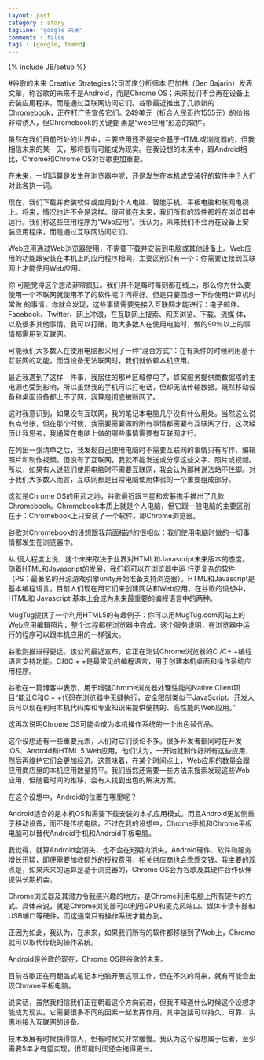 ```yaml
---
layout: post
category : story 
tagline: "google 未来"
comments : false
tags : [google, trend]
---
```

{% include JB/setup %}

#谷歌的未来
Creative Strategies公司首席分析师本·巴加林（Ben Bajarin）发表文章，称谷歌的未来不是Android，而是Chrome OS；未来我们不会再在设备上安装应用程序，而是通过互联网访问它们。谷歌最近推出了几款新的Chromebook，正在打广告宣传它们。249美元（折合人民币约1555元）的价格非常诱人，但Chromebook的关键要 素是“web应用”形态的软件。

虽然在我们目前所处的世界中，主要应用还不是完全基于HTML或浏览器的，但我相信未来的某一天，那将很有可能成为现实。在我设想的未来中，跟Android相比，Chrome和Chrome OS对谷歌更加重要。

在未来，一切运算是发生在浏览器中呢，还是发生在本机或安装好的软件中？人们对此各执一词。

现在，我们下载并安装软件或应用到个人电脑、智能手机、平板电脑和联网电视上。将来，情况也许不会是这样。很可能在未来，我们所有的软件都将在浏览器中运行。我们称这些应用程序为“Web应用”。我认为，未来我们不会再在设备上安装应用程序，而是通过互联网访问它们。

Web应用通过Web浏览器使用，不需要下载并安装到电脑或其他设备上。Web应用的功能跟安装在本机上的应用程序相同，主要区别只有一个：你需要连接到互联网上才能使用Web应用。

你 可能觉得这个想法非常疯狂。我们并不是每时每刻都在线上，那么你为什么要使用一个不联网就使用不了的软件呢？问得好。但是只要回想一下你使用计算机时常做 的事情，你就会发现，这些事情需要先接入互联网才能进行：电子邮件、Facebook、Twitter、网上冲浪，在互联网上搜索、网页浏览、下载、流媒 体，以及很多其他事情。我可以打赌，绝大多数人在使用电脑时，做的90％以上的事情都需用到互联网。

可能我们大多数人在使用电脑都采用了一种“混合方式”：在有条件的时候利用基于互联网的功能，而当设备无法联网时，我们就依赖本机应用。

最近我遇到了这样一件事，我居住的那片区域停电了，蜂窝服务提供商数据塔的主电源也受到影响，所以虽然我的手机可以打电话，但却无法传输数据。既然移动设备和桌面设备都上不了网，我算是彻底被断网了。

这时我意识到，如果没有互联网，我的笔记本电脑几乎没有什么用处。当然这么说有点夸张，但在那个时候，我需要需要做的所有事情都需要有互联网才行。这次经历让我思考，我通常在电脑上做的哪些事情需要有互联网才行。

在列出一张清单之后，我发现自己使用电脑时不需要互联网的事情只有写作、编辑照片和制作视频。但没有了互联网，我就不能发送或分享这些文字、照片或视频。
所以，如果有人说我们使用电脑时不需要互联网，我会认为那种说法站不住脚。对于我们大多数人而言，互联网都是日常电脑使用体验的一个重要组成部分。

这就是Chrome OS的用武之地，谷歌最近跟三星和宏碁携手推出了几款Chromebook。Chromebook本质上就是个人电脑，但它跟一般电脑的主要区别在于：Chromebook上只安装了一个软件，即Chrome浏览器。

谷歌对Chromebook的设想跟我前面描述的很相似：我们使用电脑时做的一切事情都发生在浏览器中。

从 很大程度上说，这个未来取决于业界对HTML和Javascript未来版本的态度。随着HTML和Javascript的发展，我们将可以在浏览器中运 行更复杂的软件（PS：最著名的开源游戏引擎unity开始准备支持浏览器）。HTML和Javascript是基本编程语言，目前人们现在用它们来创建网站和Web应用。在谷歌的设想中，HTML和 Javascript 基本上会成为未来最重要的编程语言中的两种。

MugTug提供了一个利用HTML5的有趣例子：你可以用MugTug.com网站上的Web应用编辑照片，整个过程都在浏览器中完成。这个服务说明，在浏览器中运行的程序可以跟本机应用的一样强大。

谷歌则推进得更远。该公司最近宣布，它正在测试Chrome浏览器的C /C+ +编程语言支持功能。C和C + +是最常见的编程语言，用于创建本机桌面和操作系统应用程序。

谷歌在一篇博客中表示，用于增强Chrome浏览器处理性能的Native Client项目“能让C和C + +代码在浏览器中无缝执行，安全限制类似于JavaScript。开发人员可以现在利用本机代码库和专业知识来提供便携的、高性能的Web应用。”

这再次说明Chrome OS可能会成为本机操作系统的一个出色替代品。

这个设想还有一些重要元素，人们对它们谈论不多。很多开发者都同时在开发iOS、Android和HTML 5 Web应用，他们认为，一开始就制作好所有这些应用，然后再维护它们会更加经济。这意味着，在某个时间点上，Web应用的数量会跟应用商店里的本机应用数量持平。我们当然还需要一些方法来搜索发现这些Web应用，但随着时间的推移，会有人找到出色的解决方案。

在这个设想中，Android的位置在哪里呢？

Android适合的是本机OS和需要下载安装的本机应用模式。而且Android更加侧重于移动设备，而不是传统电脑。不过在我的设想中，Chrome手机和Chrome平板电脑可以替代Android手机和Android平板电脑。

我觉得，就算Android会消失，也不会在短期内消失。Android硬件、软件和服务增长迅猛，即便需要加收额外的授权费用，相关供应商也会乖乖交钱。我主要的观点是，如果未来的运算是基于浏览器的，Chrome OS会为谷歌及其硬件合作伙伴提供长期机会。

Chrome浏览器及其潜力令我感兴趣的地方，是Chrome利用电脑上所有硬件的方式。具体来说，就是Chrome浏览器可以利用GPU和麦克风端口、媒体卡读卡器和USB端口等硬件，而这通常只有操作系统才能办到。

正因为如此，我认为，在未来，如果我们所有的软件都移植到了Web上，Chrome就可以取代传统的操作系统。

Android是谷歌的现在，Chrome OS是谷歌的未来。

目前谷歌正在用翻盖式笔记本电脑开展这项工作，但在不久的将来，就有可能会出现Chrome平板电脑。

说实话，虽然我相信我们正在朝着这个方向前进，但我不知道什么时候这个设想才能成为现实。它需要很多不同的因素一起发挥作用，其中包括可以持久、可靠、实惠地接入互联网的设备。

技术发展有时候快得惊人，但有时候又非常缓慢。我认为这个设想属于后者，至少需要5年才有望实现，很可能时间还会拖得更长。

